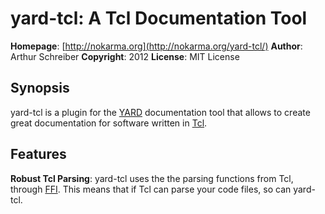 yard-tcl: A Tcl Documentation Tool
==================================

**Homepage**:       [http://nokarma.org](http://nokarma.org/yard-tcl/)
**Author**:         Arthur Schreiber
**Copyright**:      2012
**License**:        MIT License

Synopsis
--------

yard-tcl is a plugin for the [YARD](http://yardoc.org/) documentation tool that allows to create great
documentation for software written in [Tcl](http://www.tcl.tk/).

Features
--------

**Robust Tcl Parsing**: yard-tcl uses the the parsing functions from Tcl,
through [FFI](https://github.com/ffi/ffi). This means that if Tcl can parse
your code files, so can yard-tcl.
